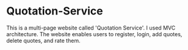 # Quotation-Service

This is a multi-page website called 'Quotation Service'. 
I used MVC architecture.
The website enables users to register, login, add quotes, delete quotes, and rate them.

